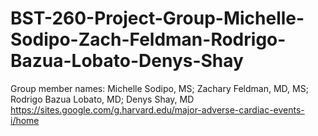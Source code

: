 # BST-260-Project-Group-Michelle-Sodipo-Zach-Feldman-Rodrigo-Bazua-Lobato-Denys-Shay
Group member names: Michelle Sodipo, MS; Zachary Feldman, MD, MS; Rodrigo Bazua Lobato, MD; Denys Shay, MD
https://sites.google.com/g.harvard.edu/major-adverse-cardiac-events-i/home
